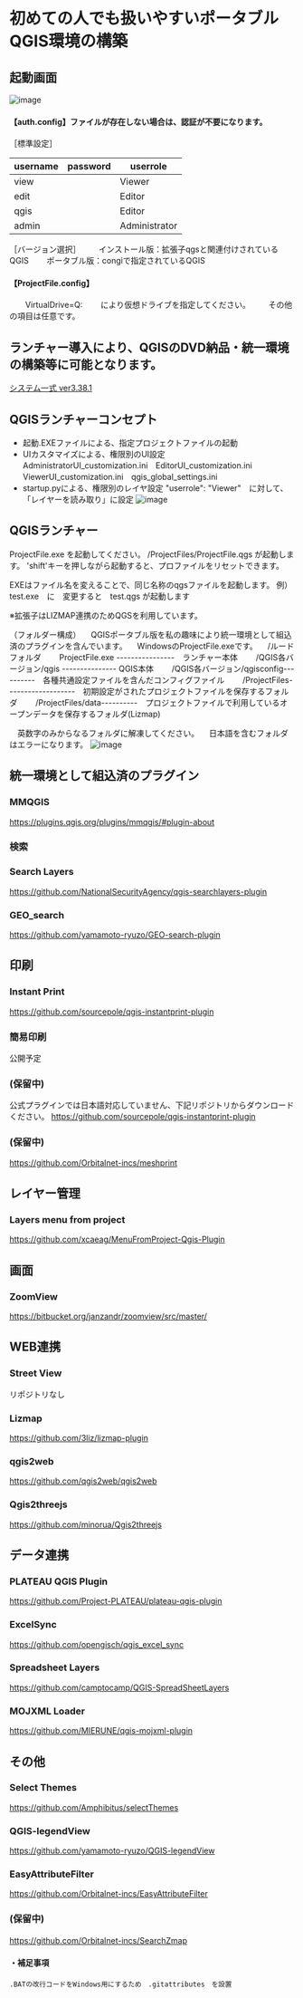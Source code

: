 # 初めての人でも扱いやすいポータブルQGIS環境の構築

## 起動画面

![image](https://github.com/user-attachments/assets/ea4196c0-be51-47d9-888a-45811f3e2024)

#### 【auth.config】ファイルが存在しない場合は、認証が不要になります。

［標準設定］

| username | password | userrole      |
| -------- | -------- | ------------- |
| view     |          | Viewer        |
| edit     |          | Editor        |
| qgis     |          | Editor        |
| admin    |          | Administrator |

［バージョン選択］
　　インストール版：拡張子qgsと関連付けされているQGIS
　　ポータブル版：congiで指定されているQGIS

#### 【ProjectFile.config】

　　VirtualDrive=Q:
　　により仮想ドライブを指定してください。
　　その他の項目は任意です。

## ランチャー導入により、QGISのDVD納品・統一環境の構築等に可能となります。

[システム一式 ver3.38.1](https://1drv.ms/u/c/cbbfeab49e70546f/EYyJqLhVbXNFufPDmemiWhABSOS7PdZqyGN_K_YfKuRKIg?e=N0973F)

## QGISランチャーコンセプト

- 起動.EXEファイルによる、指定プロジェクトファイルの起動
- UIカスタマイズによる、権限別のUI設定　AdministratorUI_customization.ini　EditorUI_customization.ini　ViewerUI_customization.ini　qgis_global_settings.ini
- startup.pyによる、権限別のレイヤ設定
  "userrole": "Viewer"　に対して、「レイヤーを読み取り」に設定
  ![image](https://github.com/user-attachments/assets/20c4a48d-7de1-49c4-9e45-f1da5e1fd8af)

## QGISランチャー

 ProjectFile.exe を起動してください。
 /ProjectFiles/ProjectFile.qgs が起動します。
 'shift'キーを押しながら起動すると、プロファイルをリセットできます。

EXEはファイル名を変えることで、同じ名称のqgsファイルを起動します。
 例）test.exe　に　変更すると　test.qgs が起動します

 ※拡張子はLIZMAP連携のためQGSを利用しています。

（フォルダー構成）
　QGISポータブル版を私の趣味により統一環境として組込済のプラグインを含んでいます。
　WindowsのProjectFile.exeです。
　/ルードフォルダ
　　ProjectFile.exe ----------------　ランチャー本体
　　/QGIS各バージョン/qgis --------------- QGIS本体
　　/QGIS各バージョン/qgisconfig----------　各種共通設定ファイルを含んだコンフィグファイル
　　/ProjectFiles-------------------　初期設定がされたプロジェクトファイルを保存するフォルダ
　　/ProjectFiles/data----------　プロジェクトファイルで利用しているオープンデータを保存するフォルダ(Lizmap)

　英数字のみからなるフォルダに解凍してください。
　日本語を含むフォルダはエラーになります。
![image](https://github.com/yamamoto-ryuzo/yr-qgis-portable-launcher2/assets/86514652/177ffbe3-654d-4d22-9f70-add09bcf0323)

## 統一環境として組込済のプラグイン

### MMQGIS

[https://plugins.qgis.org/plugins/mmqgis/#plugin-about ](https://michaelminn.com/linux/mmqgis/)

### 検索

### Search Layers

https://github.com/NationalSecurityAgency/qgis-searchlayers-plugin

### GEO_search

https://github.com/yamamoto-ryuzo/GEO-search-plugin

## 印刷

### Instant Print

https://github.com/sourcepole/qgis-instantprint-plugin

### 簡易印刷

公開予定

### (保留中)

公式プラグインでは日本語対応していません、下記リポジトリからダウンロードください。
https://github.com/sourcepole/qgis-instantprint-plugin

### (保留中)

https://github.com/Orbitalnet-incs/meshprint

## レイヤー管理

### Layers menu from project

https://github.com/xcaeag/MenuFromProject-Qgis-Plugin

## 画面

### ZoomView

https://bitbucket.org/janzandr/zoomview/src/master/

## WEB連携

### Street View

リポジトリなし

### Lizmap

https://github.com/3liz/lizmap-plugin

### qgis2web

https://github.com/qgis2web/qgis2web

### Qgis2threejs

https://github.com/minorua/Qgis2threejs

## データ連携

### PLATEAU QGIS Plugin

https://github.com/Project-PLATEAU/plateau-qgis-plugin

### ExcelSync

https://github.com/opengisch/qgis_excel_sync

### Spreadsheet Layers

https://github.com/camptocamp/QGIS-SpreadSheetLayers

### MOJXML Loader

https://github.com/MIERUNE/qgis-mojxml-plugin

## その他

### Select Themes

https://github.com/Amphibitus/selectThemes

### QGIS-legendView

https://github.com/yamamoto-ryuzo/QGIS-legendView

### EasyAttributeFilter

https://github.com/Orbitalnet-incs/EasyAttributeFilter

### (保留中)

https://github.com/Orbitalnet-incs/SearchZmap
　　

#### ・補足事項

    .BATの改行コードをWindows用にするため　.gitattributes　を設置
